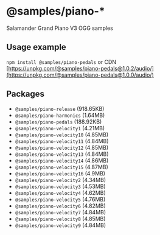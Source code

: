 # @samples/piano-*

Salamander Grand Piano V3 OGG samples

## Usage example

`npm install @samples/piano-pedals` or CDN [https://unpkg.com/@samples/piano-pedals@1.0.2/audio/](https://unpkg.com/@samples/piano-pedals@1.0.0/audio/)

## Packages

- `@samples/piano-release` (918.65KB)
- `@samples/piano-harmonics` (1.64MB)
- `@samples/piano-pedals` (188.92KB)
- `@samples/piano-velocity1` (4.21MB)
- `@samples/piano-velocity10` (4.85MB)
- `@samples/piano-velocity11` (4.84MB)
- `@samples/piano-velocity12` (4.85MB)
- `@samples/piano-velocity13` (4.84MB)
- `@samples/piano-velocity14` (4.86MB)
- `@samples/piano-velocity15` (4.87MB)
- `@samples/piano-velocity16` (4.9MB)
- `@samples/piano-velocity2` (4.34MB)
- `@samples/piano-velocity3` (4.53MB)
- `@samples/piano-velocity4` (4.62MB)
- `@samples/piano-velocity5` (4.76MB)
- `@samples/piano-velocity6` (4.82MB)
- `@samples/piano-velocity7` (4.84MB)
- `@samples/piano-velocity8` (4.85MB)
- `@samples/piano-velocity9` (4.84MB)
